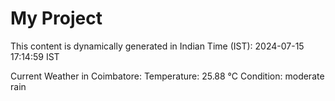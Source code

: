 # My Project

This content is dynamically generated in Indian Time (IST): 2024-07-15 17:14:59 IST


Current Weather in Coimbatore:
Temperature: 25.88 °C
Condition: moderate rain
